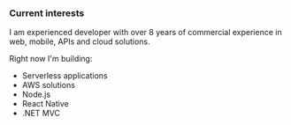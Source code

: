 ### Current interests

I am experienced developer with over 8 years of commercial experience in web, mobile, APIs and cloud solutions.

Right now I'm building:
- Serverless applications
- AWS solutions
- Node.js
- React Native
- .NET MVC


<!--
**pgrinsell/pgrinsell** is a ✨ _special_ ✨ repository because its `README.md` (this file) appears on your GitHub profile.

Here are some ideas to get you started:

- 🔭 I’m currently working on ...
- 🌱 I’m currently learning ...
- 👯 I’m looking to collaborate on ...
- 🤔 I’m looking for help with ...
- 💬 Ask me about ...
- 📫 How to reach me: ...
- 😄 Pronouns: ...
- ⚡ Fun fact: ...
-->
